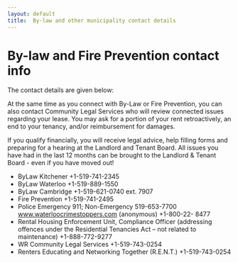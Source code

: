 ```yaml
---
layout: default
title:  By-law and other municipality contact details
---
```


# By-law and Fire Prevention contact info

The contact details are given below:

At the same time as you connect with By-Law or Fire Prevention, you can also contact Community Legal Services who will review connected issues regarding your lease. You may ask for a portion of your rent retroactively, an end to your tenancy, and/or reimbursement for damages.

If you qualify financially, you will receive legal advice, help filling forms and preparing for a hearing at the Landlord and Tenant Board. All issues you have had in the last 12 months can be brought to the Landlord & Tenant Board - even if you have moved out!

- ByLaw Kitchener +1-519-741-2345
- ByLaw Waterloo +1-519-889-1550
- ByLaw Cambridge +1-519-621-0740 ext. 7907
- Fire Prevention +1-519-741-2495
- Police Emergency 911; Non-Emergency 519-653-7700 www.waterloocrimestoppers.com (anonymous) +1-800-22- 8477
- Rental Housing Enforcement Unit, Compliance Officer (addressing offences under the Residential Tenancies Act
– not related to maintenance) +1-888-772-9277
- WR Community Legal Services +1-519-743-0254
- Renters Educating and Networking Together (R.E.N.T.) +1-519-743-0254
